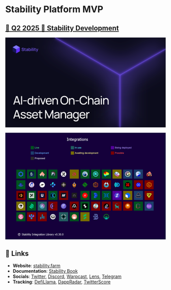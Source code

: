# Stability Platform MVP

## [🔨 Q2 2025 🧊 Stability Development](https://github.com/orgs/stabilitydao/projects/9)

<p align="center">
<a href="https://stability.farm">
<img src="/profile/Stability_title.svg" title="Infrastructure layer for strategic DeFi Assets Management">
</a>
</p>

[<img src="https://raw.githubusercontent.com/stabilitydao/stability/main/integrations.png" alt="Integrations" />](https://stability.farm/integrations)

## 🔗 Links

- **Website**: [stability.farm](https://stability.farm)
- **Documentation**: [Stability Book](https://stabilitydao.gitbook.io/stability)
- **Socials**: [Twitter](https://twitter.com/stabilitydao), [Discord](https://discord.gg/TjuEkkaRQm), [Warpcast](https://warpcast.com/~/channel/stability), [Lens](https://hey.xyz/u/stabilitydao), [Telegram](https://t.me/stabilitydao)
- **Tracking**: [DefiLlama](https://defillama.com/protocol/stability#information), [DappRadar](https://dappradar.com/dapp/stability), [TwitterScore](https://twitterscore.io/twitter/stabilitydao/)
